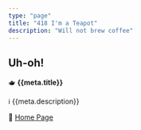```yaml
---
type: "page"
title: "418 I'm a Teapot"
description: "Will not brew coffee"
---
```


## Uh-oh!

:teapot: **{{meta.title}}**

:information_source: {{meta.description}}

:door: [Home Page](/)

